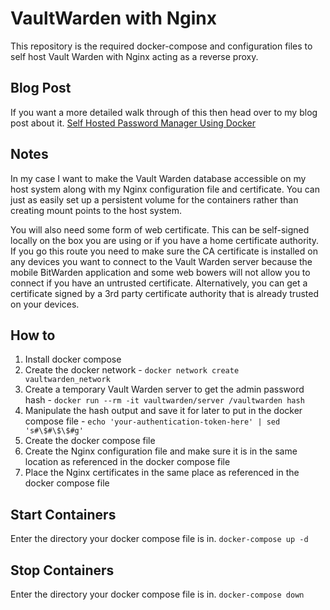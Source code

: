 # VaultWarden with Nginx
This repository is the required docker-compose and configuration files to self host Vault Warden with Nginx acting as a reverse proxy.

## Blog Post
If you want a more detailed walk through of this then head over to my blog post about it. [Self Hosted Password Manager Using Docker](https://knowledgeaddict.co.uk/2024/11/20/self-hosted-password-manager-using-docker/)

## Notes
In my case I want to make the Vault Warden database accessible on my host system along with my Nginx configuration file and certificate. You can just as easily set up a persistent volume for the containers rather than creating mount points to the host system.

You will also need some form of web certificate. This can be self-signed locally on the box you are using or if you have a home certificate authority. If you go this route you need to make sure the CA certificate is installed on any devices you want to connect to the Vault Warden server because the mobile BitWarden application and some web bowers will not allow you to connect if you have an untrusted certificate. Alternatively, you can get a certificate signed by a 3rd party certificate authority that is already trusted on your devices.

## How to
1. Install docker compose
2. Create the docker network - `docker network create vaultwarden_network`
3. Create a temporary Vault Warden server to get the admin password hash - `docker run --rm -it vaultwarden/server /vaultwarden hash`
4. Manipulate the hash output and save it for later to put in the docker compose file - `echo 'your-authentication-token-here' | sed 's#\$#\$\$#g'`
5. Create the docker compose file
6. Create the Nginx configuration file and make sure it is in the same location as referenced in the docker compose file
7. Place the Nginx certificates in the same place as referenced in the docker compose file

## Start Containers
Enter the directory your docker compose file is in.
`docker-compose up -d`

## Stop Containers
Enter the directory your docker compose file is in.
`docker-compose down`
